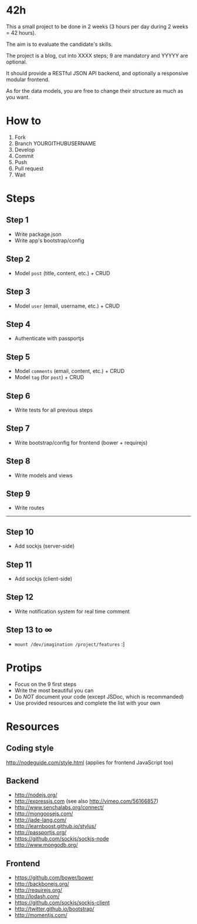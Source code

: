 42h
===

This a small project to be done in 2 weeks (3 hours per day during 2 weeks = 42 hours).

The aim is to evaluate the candidate's skills.

The project is a blog, cut into XXXX steps; 9 are mandatory and YYYYY are optional.

It should provide a RESTful JSON API backend, and optionally a responsive modular frontend.

As for the data models, you are free to change their structure as much as you want.

# How to

1. Fork
2. Branch YOURGITHUBUSERNAME
3. Develop
4. Commit
5. Push
6. Pull request
7. Wait

# Steps

## Step 1
* Write package.json
* Write app's bootstrap/config

## Step 2
* Model `post` (title, content, etc.) + CRUD

## Step 3
* Model `user` (email, username, etc.) + CRUD

## Step 4
* Authenticate with passportjs

## Step 5
* Model `comments` (email, content, etc.) + CRUD
* Model `tag` (for `post`) + CRUD

## Step 6
* Write tests for all previous steps

## Step 7
* Write bootstrap/config for frontend (bower + requirejs)

## Step 8
* Write models and views

## Step 9
* Write routes

---

## Step 10
* Add sockjs (server-side)

## Step 11
* Add sockjs (client-side)

## Step 12
* Write notification system for real time comment

## Step 13 to ∞
* `mount /dev/imagination /project/features` :]

# Protips
* Focus on the 9 first steps
* Write the most beautiful you can
* Do *NOT* document your code (except JSDoc, which is recommanded)
* Use provided resources and complete the list with your own

# Resources

## Coding style
http://nodeguide.com/style.html (applies for frontend JavaScript too)

## Backend
* http://nodejs.org/
* http://expressjs.com (see also http://vimeo.com/56166857)
* http://www.senchalabs.org/connect/
* http://mongoosejs.com/
* http://jade-lang.com/
* http://learnboost.github.io/stylus/
* http://passportjs.org/
* https://github.com/sockjs/sockjs-node
* http://www.mongodb.org/

## Frontend
* https://github.com/bower/bower
* http://backbonejs.org/
* http://requirejs.org/
* http://lodash.com/
* https://github.com/sockjs/sockjs-client
* http://twitter.github.io/bootstrap/
* http://momentjs.com/

